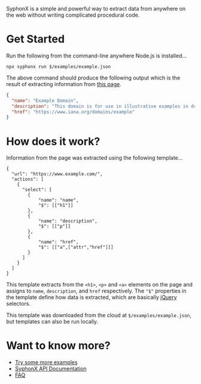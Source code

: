 SyphonX is a simple and powerful way to extract data from anywhere on the web without writing complicated procedural code.


# Get Started

Run the following from the command-line anywhere Node.js is installed...
```
npx syphonx run $/examples/example.json
```

The above command should produce the following output which is the result of extracting information from [this page](https://www.example.com/).
```json
{
  "name": "Example Domain",
  "description": "This domain is for use in illustrative examples in documents. You may use this\ndomain in literature without prior coordination or asking for permission.\nMore information...",
  "href": "https://www.iana.org/domains/example"
}
```

# How does it work?

Information from the page was extracted using the following template...
```
{
  "url": "https://www.example.com/",
  "actions": [
    {
      "select": [
        {
            "name": "name",
            "$": [["h1"]]
        },
        {
            "name": "description",
            "$": [["p"]]
        },
        {
            "name": "href",
            "$": [["a",["attr","href"]]]
        }
      ]
    }
  ]
}
```

This template extracts from the `<h1>`, `<p>` and `<a>` elements on the page and assigns to `name`, `description`, and `href` respectively. The `"$"` properties in the template define how data is extracted, which are basically [jQuery](https://api.jquery.com/) selectors.

This template was downloaded from the cloud at `$/examples/example.json`, but templates can also be run locally.


# Want to know more?
* [Try some more examples](documentation/install.md)
* [SyphonX API Documentation](documentation/overview.md)
* [FAQ](documentation/faq.md)
